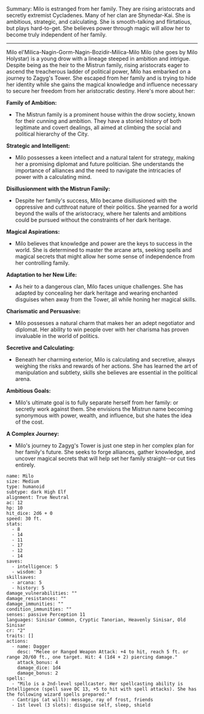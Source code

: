 Summary: Milo is estranged from her family. They are rising aristocrats and secretly extremist Cycladenes. Many of her clan are Shynedar-Kai. She is ambitious, strategic, and calculating. She is smooth-talking and flirtatious, but plays hard-to-get. She believes power through magic will allow her to become truly independent of her family.

---

Milo el'Milica-Nagin-Gorm-Nagin-Bozidir-Milica-Milo
Milo 
(she goes by Milo Holystar) is a young drow with a lineage steeped in ambition and intrigue. Despite being as the heir to the Mistrun family, rising aristocrats eager to ascend the treacherous ladder of political power, Milo has embarked on a journey to Zagyg's Tower. She escaped from her family and is trying to hide her identity while she gains the magical knowledge and influence necessary to secure her freedom from her aristocratic destiny. Here's more about her:

**Family of Ambition:**

- The Mistrun family is a prominent house within the drow society, known for their cunning and ambition. They have a storied history of both legitimate and covert dealings, all aimed at climbing the social and political hierarchy of the City.

**Strategic and Intelligent:**

- Milo possesses a keen intellect and a natural talent for strategy, making her a promising diplomat and future politician. She understands the importance of alliances and the need to navigate the intricacies of power with a calculating mind.

**Disillusionment with the Mistrun Family:**

- Despite her family's success, Milo became disillusioned with the oppressive and cutthroat nature of their politics. She yearned for a world beyond the walls of the aristocracy, where her talents and ambitions could be pursued without the constraints of her dark heritage.

**Magical Aspirations:**

- Milo believes that knowledge and power are the keys to success in the world. She is determined to master the arcane arts, seeking spells and magical secrets that might allow her some sense of independence from her controlling family.

**Adaptation to her New Life:**

- As heir to a dangerous clan, Milo faces unique challenges. She has adapted by concealing her dark heritage and wearing enchanted disguises when away from the Tower, all while honing her magical skills.

**Charismatic and Persuasive:**

- Milo possesses a natural charm that makes her an adept negotiator and diplomat. Her ability to win people over with her charisma has proven invaluable in the world of politics.

**Secretive and Calculating:**

- Beneath her charming exterior, Milo is calculating and secretive, always weighing the risks and rewards of her actions. She has learned the art of manipulation and subtlety, skills she believes are essential in the political arena.

**Ambitious Goals:**

- Milo's ultimate goal is to fully separate herself from her family: or secretly work against them. She envisions the Mistrun name becoming synonymous with power, wealth, and influence, but she hates the idea of the cost.

**A Complex Journey:**

- Milo's journey to Zagyg's Tower is just one step in her complex plan for her family's future. She seeks to forge alliances, gather knowledge, and uncover magical secrets that will help set her family straight--or cut ties entirely.

```statblock
name: Milo
size: Medium
type: humanoid
subtype: dark High Elf
alignment: True Neutral
ac: 12
hp: 10
hit_dice: 2d6 + 0
speed: 30 ft.
stats:
  - 8
  - 14
  - 11
  - 17
  - 12
  - 14
saves:
  - intelligence: 5
  - wisdom: 3
skillsaves:
  - arcana: 5
  - history: 5
damage_vulnerabilities: ""
damage_resistances: ""
damage_immunities: ""
condition_immunities: ""
senses: passive Perception 11
languages: Sinisar Common, Cryptic Tanorian, Heavenly Sinisar, Old Sinisar
cr: "2"
traits: []
actions:
  - name: Dagger
    desc: "Melee or Ranged Weapon Attack: +4 to hit, reach 5 ft. or range 20/60 ft., one target. Hit: 4 (1d4 + 2) piercing damage."
    attack_bonus: 4
    damage_dice: 1d4
    damage_bonus: 2
spells:
  - "Milo is a 2nd-level spellcaster. Her spellcasting ability is Intelligence (spell save DC 13, +5 to hit with spell attacks). She has the following wizard spells prepared:"
  - Cantrips (at will): message, ray of frost, friends
  - 1st level (3 slots): disguise self, sleep, shield
```
